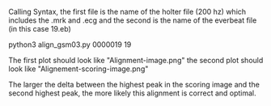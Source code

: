 Calling Syntax, the first file is the name of the holter file (200 hz) which includes the .mrk and .ecg and the second is the name of the everbeat file (in this case 19.eb)

python3 align_gsm03.py 0000019 19

The first plot should look like "Alignment-image.png" the second plot should look like "Alignement-scoring-image.png"

The larger the delta between the highest peak in the scoring image and the second highest peak, the more likely this alignment is correct and optimal.